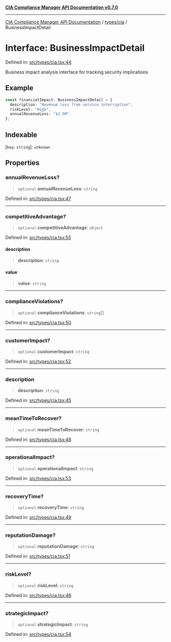 [**CIA Compliance Manager API Documentation v0.7.0**](../../../README.md)

***

[CIA Compliance Manager API Documentation](../../../modules.md) / [types/cia](../README.md) / BusinessImpactDetail

# Interface: BusinessImpactDetail

Defined in: [src/types/cia.tsx:44](https://github.com/Hack23/cia-compliance-manager/blob/a904e43458f81faf7066f9da9fc149cc9f6e236d/src/types/cia.tsx#L44)

Business impact analysis interface for tracking security implications

## Example

```ts
const financialImpact: BusinessImpactDetail = {
  description: "Revenue loss from service interruption",
  riskLevel: "High",
  annualRevenueLoss: "$2.5M"
};
```

## Indexable

\[`key`: `string`\]: `unknown`

## Properties

### annualRevenueLoss?

> `optional` **annualRevenueLoss**: `string`

Defined in: [src/types/cia.tsx:47](https://github.com/Hack23/cia-compliance-manager/blob/a904e43458f81faf7066f9da9fc149cc9f6e236d/src/types/cia.tsx#L47)

***

### competitiveAdvantage?

> `optional` **competitiveAdvantage**: `object`

Defined in: [src/types/cia.tsx:55](https://github.com/Hack23/cia-compliance-manager/blob/a904e43458f81faf7066f9da9fc149cc9f6e236d/src/types/cia.tsx#L55)

#### description

> **description**: `string`

#### value

> **value**: `string`

***

### complianceViolations?

> `optional` **complianceViolations**: `string`[]

Defined in: [src/types/cia.tsx:50](https://github.com/Hack23/cia-compliance-manager/blob/a904e43458f81faf7066f9da9fc149cc9f6e236d/src/types/cia.tsx#L50)

***

### customerImpact?

> `optional` **customerImpact**: `string`

Defined in: [src/types/cia.tsx:52](https://github.com/Hack23/cia-compliance-manager/blob/a904e43458f81faf7066f9da9fc149cc9f6e236d/src/types/cia.tsx#L52)

***

### description

> **description**: `string`

Defined in: [src/types/cia.tsx:45](https://github.com/Hack23/cia-compliance-manager/blob/a904e43458f81faf7066f9da9fc149cc9f6e236d/src/types/cia.tsx#L45)

***

### meanTimeToRecover?

> `optional` **meanTimeToRecover**: `string`

Defined in: [src/types/cia.tsx:48](https://github.com/Hack23/cia-compliance-manager/blob/a904e43458f81faf7066f9da9fc149cc9f6e236d/src/types/cia.tsx#L48)

***

### operationalImpact?

> `optional` **operationalImpact**: `string`

Defined in: [src/types/cia.tsx:53](https://github.com/Hack23/cia-compliance-manager/blob/a904e43458f81faf7066f9da9fc149cc9f6e236d/src/types/cia.tsx#L53)

***

### recoveryTime?

> `optional` **recoveryTime**: `string`

Defined in: [src/types/cia.tsx:49](https://github.com/Hack23/cia-compliance-manager/blob/a904e43458f81faf7066f9da9fc149cc9f6e236d/src/types/cia.tsx#L49)

***

### reputationDamage?

> `optional` **reputationDamage**: `string`

Defined in: [src/types/cia.tsx:51](https://github.com/Hack23/cia-compliance-manager/blob/a904e43458f81faf7066f9da9fc149cc9f6e236d/src/types/cia.tsx#L51)

***

### riskLevel?

> `optional` **riskLevel**: `string`

Defined in: [src/types/cia.tsx:46](https://github.com/Hack23/cia-compliance-manager/blob/a904e43458f81faf7066f9da9fc149cc9f6e236d/src/types/cia.tsx#L46)

***

### strategicImpact?

> `optional` **strategicImpact**: `string`

Defined in: [src/types/cia.tsx:54](https://github.com/Hack23/cia-compliance-manager/blob/a904e43458f81faf7066f9da9fc149cc9f6e236d/src/types/cia.tsx#L54)
